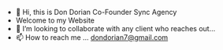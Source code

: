 - 👋 Hi, this is Don Dorian Co-Founder Sync Agency
- Welcome to my Website
- 💞️ I’m looking to collaborate with any client who reaches out...
- 📫 How to reach me ... dondorian7@gmail.com

<!---
Dondee2006/Dondee2006 is a ✨ special ✨ repository because its `README.md` (this file) appears on your GitHub profile.
You can click the Preview link to take a look at your changes.
--->
